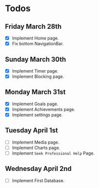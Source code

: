 # Todos

## Friday March 28th
- [x] Implement Home page.
- [x] Fix bottom NavigationBar.

## Sunday March 30th
- [x] Implement Timer page.
- [x] Implement Blocking page.

## Monday March 31st
- [x] Implement Goals page.
- [x] Implement Achievements page.
- [x] Implement settings page.

## Tuesday April 1st
- [ ] Implement Media page.
- [ ] Implement Charts page.
- [ ] Implement `Seek Professional Help` Page.

## Wednesday April 2nd
- [ ] Implement First Database.
